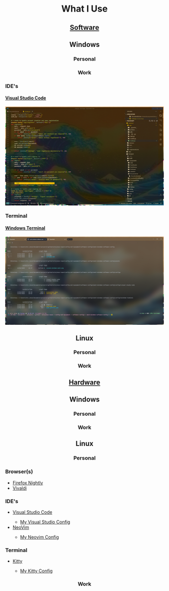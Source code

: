 <div align = "center">
    <h1>What I Use</h1>
</div>

<div align = "center">
    <h2><a href = "https://github.com/ottojonas/config-and-equipment/tree/main/software-configs">Software</a></h2>
</div>

<div align = "center">
    <h2>Windows</h2>
</div>

<div align = "center">
    <h3>Personal</h3>
</div>

<div align = "center">
    <h3>Work</h3>
</div>

<h3>IDE's</h3>
<h4><a href = "https://github.com/ottojonas/config-and-equipment/tree/main/software-configs/work-windows-software-config/configs/visual-studio-code">Visual Studio Code</a></h4>
<img align = "center" src = "assets/vscode-windows-work.png" />

<h3>Terminal</h3>
<h4><a href ="https://github.com/ottojonas/config-and-equipment/tree/main/software-configs/work-windows-software-config/configs/windows-terminal">Windows Terminal</a></h4>
<img align = "center" src = 'assets/windows-terminal-config.png' />

<div align = "center">
    <h2>Linux</h2>
</div>

<div align = "center">
    <h3>Personal</h3>
</div>

<div align = "center">
    <h3>Work</h3>
</div>

<div align = "center">
    <h2><a href = "https://github.com/ottojonas/config-and-equipment/tree/main/hardware">Hardware</a></h2>
</div>

<div align = "center">
    <h2>Windows</h2>
</div>

<div align = "center">
    <h3>Personal</h3>
</div>

<div align = "center">
    <h3>Work</h3>
</div>

<div align = "center">
    <h2>Linux</h2>
</div>

<div align = "center">
    <h3>Personal</h3>
</div>

<h3>Browser(s)</h3>
<ul>
<li><a href = "https://www.mozilla.org/en-GB/firefox/channel/desktop/#nightly">Firefox Nightly</a></li>
<li><a href = "https://vivaldi.com/download/">Vivaldi</a></li>
</ul>

<h3>IDE's</h3>
<ul>
<li><a href ="https://code.visualstudio.com/download">Visual Studio Code</a></li>
<ul><li><a href = "">My Visual Studio Config</a></li></ul>
<li><a href ="https://github.com/neovim/neovim/blob/master/INSTALL.md">NeoVim</a></li>
<ul><li><a href = "https://github.com/ottojonas/config-and-equipment/tree/main/software-configs/personal-linux-software-config/configs/nvim">My Neovim Config</a></li></ul>
</ul>

<h3>Terminal</h3>
<ul>
<li><a href ="https://sw.kovidgoyal.net/kitty/binary/">Kitty</a></li>
<ul><li><a href = "">My Kitty Config</a></li></ul>
</ul>

<div align = "center">
    <h3>Work</h3>
</div>
